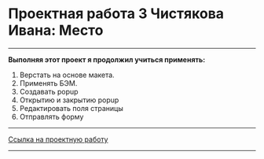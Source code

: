 # **Проектная работа 3 Чистякова Ивана: Место**

---

**Выполняя этот проект я продолжил учиться применять:**

1. Верстать на основе макета.
2. Применять БЭМ.
3. Создавать popup
4. Открытию и закрытию popup
5. Редактировать поля страницы
6. Отправлять форму

---

[Ссылка на проектную работу](https://chistyakovivan.github.io/mesto/)

---

